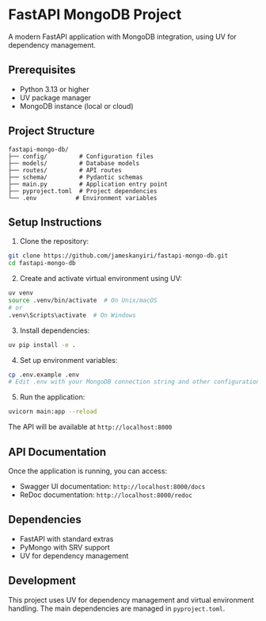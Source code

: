 # FastAPI MongoDB Project

A modern FastAPI application with MongoDB integration, using UV for dependency management.

## Prerequisites

- Python 3.13 or higher
- UV package manager
- MongoDB instance (local or cloud)

## Project Structure

```
fastapi-mongo-db/
├── config/         # Configuration files
├── models/         # Database models
├── routes/         # API routes
├── schema/         # Pydantic schemas
├── main.py         # Application entry point
├── pyproject.toml  # Project dependencies
└── .env           # Environment variables
```

## Setup Instructions

1. Clone the repository:

```bash
git clone https://github.com/jameskanyiri/fastapi-mongo-db.git
cd fastapi-mongo-db
```

2. Create and activate virtual environment using UV:

```bash
uv venv
source .venv/bin/activate  # On Unix/macOS
# or
.venv\Scripts\activate  # On Windows
```

3. Install dependencies:

```bash
uv pip install -e .
```

4. Set up environment variables:

```bash
cp .env.example .env
# Edit .env with your MongoDB connection string and other configurations
```

5. Run the application:

```bash
uvicorn main:app --reload
```

The API will be available at `http://localhost:8000`

## API Documentation

Once the application is running, you can access:

- Swagger UI documentation: `http://localhost:8000/docs`
- ReDoc documentation: `http://localhost:8000/redoc`

## Dependencies

- FastAPI with standard extras
- PyMongo with SRV support
- UV for dependency management

## Development

This project uses UV for dependency management and virtual environment handling. The main dependencies are managed in `pyproject.toml`.

